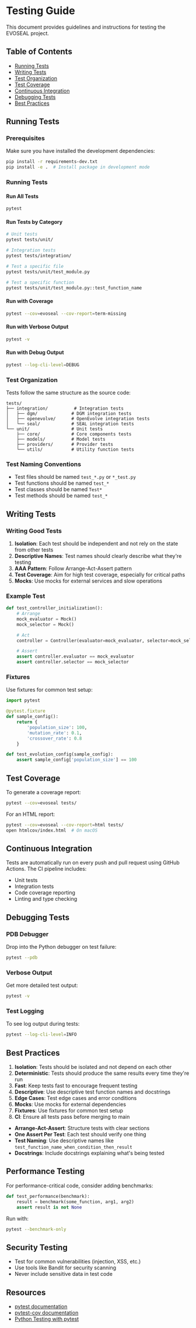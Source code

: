 # Testing Guide

This document provides guidelines and instructions for testing the EVOSEAL project.

## Table of Contents

- [Running Tests](#running-tests)
- [Writing Tests](#writing-tests)
- [Test Organization](#test-organization)
- [Test Coverage](#test-coverage)
- [Continuous Integration](#continuous-integration)
- [Debugging Tests](#debugging-tests)
- [Best Practices](#best-practices)

## Running Tests

### Prerequisites

Make sure you have installed the development dependencies:

```bash
pip install -r requirements-dev.txt
pip install -e .  # Install package in development mode
```

### Running Tests

#### Run All Tests

```bash
pytest
```

#### Run Tests by Category

```bash
# Unit tests
pytest tests/unit/

# Integration tests
pytest tests/integration/

# Test a specific file
pytest tests/unit/test_module.py

# Test a specific function
pytest tests/unit/test_module.py::test_function_name
```

#### Run with Coverage

```bash
pytest --cov=evoseal --cov-report=term-missing
```

#### Run with Verbose Output

```bash
pytest -v
```

#### Run with Debug Output

```bash
pytest --log-cli-level=DEBUG
```

### Test Organization

Tests follow the same structure as the source code:

```
tests/
├── integration/          # Integration tests
│   ├── dgm/             # DGM integration tests
│   ├── openevolve/      # OpenEvolve integration tests
│   └── seal/            # SEAL integration tests
└── unit/                # Unit tests
    ├── core/            # Core components tests
    ├── models/          # Model tests
    ├── providers/       # Provider tests
    └── utils/           # Utility function tests
```

### Test Naming Conventions

- Test files should be named `test_*.py` or `*_test.py`
- Test functions should be named `test_*`
- Test classes should be named `Test*`
- Test methods should be named `test_*`

## Writing Tests

### Writing Good Tests

1. **Isolation**: Each test should be independent and not rely on the state from other tests
2. **Descriptive Names**: Test names should clearly describe what they're testing
3. **AAA Pattern**: Follow Arrange-Act-Assert pattern
4. **Test Coverage**: Aim for high test coverage, especially for critical paths
5. **Mocks**: Use mocks for external services and slow operations

### Example Test

```python
def test_controller_initialization():
    # Arrange
    mock_evaluator = Mock()
    mock_selector = Mock()

    # Act
    controller = Controller(evaluator=mock_evaluator, selector=mock_selector)

    # Assert
    assert controller.evaluator == mock_evaluator
    assert controller.selector == mock_selector
```

### Fixtures

Use fixtures for common test setup:

```python
import pytest

@pytest.fixture
def sample_config():
    return {
        'population_size': 100,
        'mutation_rate': 0.1,
        'crossover_rate': 0.8
    }

def test_evolution_config(sample_config):
    assert sample_config['population_size'] == 100
```

## Test Coverage

To generate a coverage report:

```bash
pytest --cov=evoseal tests/
```

For an HTML report:

```bash
pytest --cov=evoseal --cov-report=html tests/
open htmlcov/index.html  # On macOS
```

## Continuous Integration

Tests are automatically run on every push and pull request using GitHub Actions. The CI pipeline includes:

- Unit tests
- Integration tests
- Code coverage reporting
- Linting and type checking

## Debugging Tests

### PDB Debugger

Drop into the Python debugger on test failure:

```bash
pytest --pdb
```

### Verbose Output

Get more detailed test output:

```bash
pytest -v
```

### Test Logging

To see log output during tests:

```bash
pytest --log-cli-level=INFO
```

## Best Practices

1. **Isolation**: Tests should be isolated and not depend on each other
2. **Deterministic**: Tests should produce the same results every time they're run
3. **Fast**: Keep tests fast to encourage frequent testing
4. **Descriptive**: Use descriptive test function names and docstrings
5. **Edge Cases**: Test edge cases and error conditions
6. **Mocks**: Use mocks for external dependencies
7. **Fixtures**: Use fixtures for common test setup
8. **CI**: Ensure all tests pass before merging to main

- **Arrange-Act-Assert**: Structure tests with clear sections
- **One Assert Per Test**: Each test should verify one thing
- **Test Naming**: Use descriptive names like `test_function_name_when_condition_then_result`
- **Docstrings**: Include docstrings explaining what's being tested

## Performance Testing

For performance-critical code, consider adding benchmarks:

```python
def test_performance(benchmark):
    result = benchmark(some_function, arg1, arg2)
    assert result is not None
```

Run with:

```bash
pytest --benchmark-only
```

## Security Testing

- Test for common vulnerabilities (injection, XSS, etc.)
- Use tools like Bandit for security scanning
- Never include sensitive data in test code

## Resources

- [pytest documentation](https://docs.pytest.org/)
- [pytest-cov documentation](https://pytest-cov.readthedocs.io/)
- [Python Testing with pytest](https://pythontest.com/pytest-book/)
